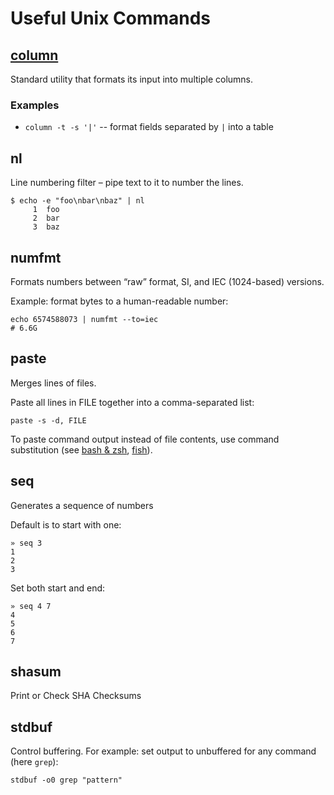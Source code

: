 # Useful Unix Commands

## [column](https://www.man7.org/linux/man-pages/man1/column.1.html)

Standard utility that formats its input into multiple columns.

### Examples

- `column -t -s '|'` -- format fields separated by `|` into a table

## nl

Line numbering filter – pipe text to it to number the lines.

```shell
$ echo -e "foo\nbar\nbaz" | nl
     1	foo
     2	bar
     3	baz
```

## numfmt

Formats numbers between “raw” format, SI, and IEC (1024-based) versions.

Example: format bytes to a human-readable number:

```shellsession
echo 6574588073 | numfmt --to=iec
# 6.6G
```

## paste

Merges lines of files.

Paste all lines in FILE together into a comma-separated list:

```shellsession
paste -s -d, FILE
```

To paste command output instead of file contents, use command substitution (see [bash & zsh](../programming/bash#command-substitution), [fish](../programming/fish#command-substitution)).

## seq

Generates a sequence of numbers

Default is to start with one:

```shellsession
» seq 3
1
2
3
```

Set both start and end:

```shellsession
» seq 4 7
4
5
6
7
```

## shasum

Print or Check SHA Checksums

## stdbuf

Control buffering. For example: set output to unbuffered for any command (here `grep`):

```shellsession
stdbuf -o0 grep "pattern"
```